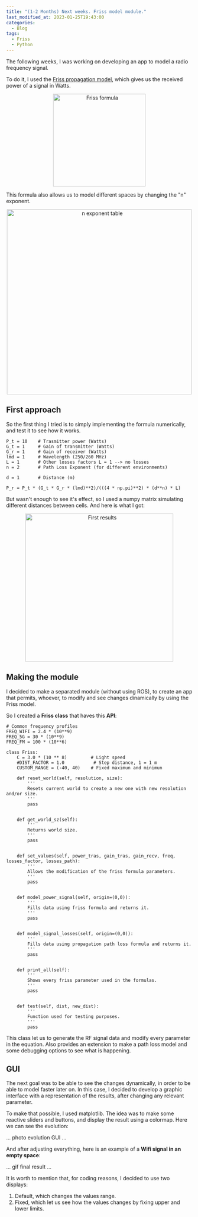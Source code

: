 ```yaml
---
title: "(1-2 Months) Next weeks. Friss model module."
last_modified_at: 2023-01-25T19:43:00
categories:
  - Blog
tags:
  - Friss
  - Python
---
```

The following weeks, I was working on developing an app to model a radio frequency signal.

To do it, I used the [Friss propagation model](https://www.gaussianwaves.com/2013/09/friss-free-space-propagation-model/), which gives us the received power of a signal in Watts.

<p align="center">
<img src="/2022-tfg-cristian-sanchez/images/Friss_formula.png" alt="Friss formula" width="250"/>
</p>

This formula also allows us to model different spaces by changing the "n" exponent.

<p align="center">
<img src="/2022-tfg-cristian-sanchez/images/Friss_n_exponent_table.png" alt="n exponent table" width="500"/>
</p>

## First approach

So the first thing I tried is to simply implementing the formula numerically, and test it to see how it works.

```Python3
P_t = 10    # Trasmitter power (Watts)
G_t = 1     # Gain of transmitter (Watts)
G_r = 1     # Gain of receiver (Watts)
lmd = 1     # Wavelength (250/260 MHz)
L = 1       # Other losses factors L = 1 --> no losses
n = 2       # Path Loss Exponent (for different environments)

d = 1       # Distance (m)

P_r = P_t * (G_t * G_r * (lmd)**2)/(((4 * np.pi)**2) * (d**n) * L)
```

But wasn't enough to see it's effect, so I used a numpy matrix simulating different distances between cells. And here is what I got:

<p align="center">
<img src="/2022-tfg-cristian-sanchez/images/Friss_first_results.png" alt="First results" width="400"/>
</p>

## Making the module

I decided to make a separated module (without using ROS), to create an app that permits, whoever, to modify and see changes dinamically by using the Friss model.

So I created a **Friss class** that haves this **API**:

```Python3
# Common frequency profiles
FREQ_WIFI = 2.4 * (10**9)
FREQ_5G = 30 * (10**9)
FREQ_FM = 100 * (10**6)

class Friss:
    C = 3.0 * (10 ** 8)         # Light speed
    #DIST_FACTOR = 1.0           # Step distance, 1 = 1 m
    CUSTOM_RANGE = (-40, 40)    # Fixed maximun and minimun

    def reset_world(self, resolution, size):
        '''
        Resets current world to create a new one with new resolution and/or size.
        '''
        pass


    def get_world_sz(self):
        '''
        Returns world size.
        '''
        pass


    def set_values(self, power_tras, gain_tras, gain_recv, freq, losses_factor, losses_path):
        '''
        Allows the modification of the friss formula parameters.
        '''
        pass


    def model_power_signal(self, origin=(0,0)):
        '''
        Fills data using friss formula and returns it.
        '''
        pass


    def model_signal_losses(self, origin=(0,0)):
        '''
        Fills data using propagation path loss formula and returns it.
        '''
        pass


    def print_all(self):
        '''
        Shows every friss parameter used in the formulas.
        '''
        pass

                 
    def test(self, dist, new_dist):
        '''
        Function used for testing purposes.
        '''
        pass
```

This class let us to generate the RF signal data and modify every parameter in the equation. Also provides an extension to make a path loss model and some debugging options to see what is happening.

## GUI

The next goal was to be able to see the changes dynamically, in order to be able to model faster later on. In this case, I decided to develop a graphic interface with a representation of the results, after changing any relevant parameter.

To make that possible, I used matplotlib. The idea was to make some reactive sliders and buttons, and display the result using a colormap. Here we can see the evolution:

... photo evolution GUI ...

And after adjusting everything, here is an example of a **Wifi signal in an empty space**:

... gif final result ...

It is worth to mention that, for coding reasons, I decided to use two displays:

1. Default, which changes the values range.
2. Fixed, which let us see how the values changes by fixing upper and lower limits.


